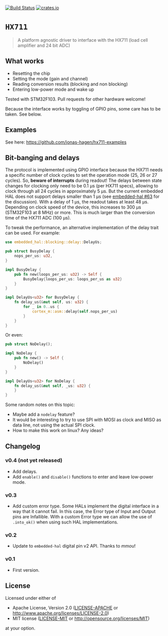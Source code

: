 [![Build Status](https://travis-ci.org/jonas-hagen/hx711.svg?branch=master)](https://travis-ci.org/jonas-hagen/hx711)
[![crates.io](https://img.shields.io/crates/v/hx711.svg)](https://crates.io/crates/hx711)

# `HX711`

> A platform agnostic driver to interface with the HX711 (load cell amplifier and 24 bit ADC)

## What works

- Resetting the chip
- Setting the mode (gain and channel)
- Reading conversion results (blocking and non blocking)
- Entering low-power mode and wake up

Tested with STM32F103. Pull requests for other hardware welcome!

Because the interface works by toggling of GPIO pins, some care has to be taken. See below.

## Examples

See here: https://github.com/jonas-hagen/hx711-examples

## Bit-banging and delays

The protocol is implemented using GPIO interface because the HX711 needs a specific number of clock cycles to set the operation mode (25, 26 or 27 cycles). 
So, **beware of interrupts** during readout!
The delays between state changes for clocking only need to be 0.1 µs (per HX711 specs), allowing to clock through all 24 cycles in approximately 5 µs.
But the current embedded HAL does not support delays smaller than 1 µs (see [embedded-hal #63](https://github.com/rust-embedded/embedded-hal/issues/63) for the discussion).
With a delay of 1 µs, the readout takes at least 48 µs.
Depending on clock speed of the device, this increases to 300 µs (STM32F103 at 8 MHz) or more.
This is much larger than the conversion time of the HX711 ADC (100 µs).

To tweak the performance, an alternative implementation of the delay trait can be used. For example:

```rust
use embedded_hal::blocking::delay::DelayUs;

pub struct BusyDelay {
    nops_per_us: u32,
}

impl BusyDelay {
    pub fn new(loops_per_us: u32) -> Self {
        BusyDelay{loops_per_us: loops_per_us as u32}
    }
}

impl DelayUs<u32> for BusyDelay {
    fn delay_us(&mut self, us: u32) {
        for _ in 0..us {
            cortex_m::asm::delay(self.nops_per_us)
        }
    }
}
```

Or even:

```rust
pub struct NoDelay();

impl NoDelay {
    pub fn new() -> Self {
        NoDelay()
    }
}

impl DelayUs<u32> for NoDelay {
    fn delay_us(&mut self, _us: u32) {
    }
}
```

Some random notes on this topic:
* Maybe add a `nodelay` feature?
* It would be interesting to try to use SPI with MOSI as clock and MISO as data line, not using the actual SPI clock.
* How to make this work on linux? Any ideas?

## Changelog

### v0.4 (not yet released)

- Add delays.
- Add `enable()` and `disable()` functions to enter and leave low-power mode.

### v0.3

- Add custom error type. Some HALs implement the digital interface in a way that it cannot fail. In this case, the Error type of Input and Output pins are Infallible. With a custom Error type we can allow the use of `.into_ok()` when using such HAL implementations.

### v0.2

- Update to `embedded-hal` digital pin v2 API. Thanks to *mmou*!

### v0.1

- First version.

## License

Licensed under either of

- Apache License, Version 2.0 ([LICENSE-APACHE](LICENSE-APACHE) or
  http://www.apache.org/licenses/LICENSE-2.0)
- MIT license ([LICENSE-MIT](LICENSE-MIT) or http://opensource.org/licenses/MIT)

at your option.

